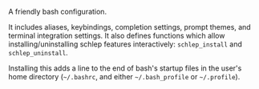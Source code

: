 A friendly bash configuration.

It includes aliases, keybindings, completion settings, prompt themes, and terminal integration settings.
It also defines functions which allow installing/uninstalling schlep features interactively:
`schlep_install` and `schlep_uninstall`.

Installing this adds a line to the end of bash's startup files in the user's home directory
(`~/.bashrc`, and either `~/.bash_profile` or `~/.profile`).

